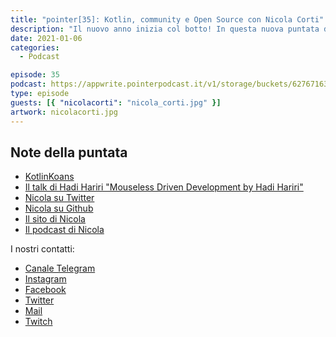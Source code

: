 ```yaml
---
title: "pointer[35]: Kotlin, community e Open Source con Nicola Corti"
description: "Il nuovo anno inizia col botto! In questa nuova puntata del PointerPodcast abbiamo avuto il piacere di intervistare Nicola Corti, Google Developer Expert per Kotlin. Nicola ci ha parlato di Kotlin, dell’open source, della sua esperienza nelle community e di cosa significa essere un GDE."
date: 2021-01-06
categories:
  - Podcast

episode: 35
podcast: https://appwrite.pointerpodcast.it/v1/storage/buckets/627671639088838cd12f/files/57e11a52-52e2-4b8e-a6f8-9d2c80fe769c/view?project=6276715aaae4d6008ec9
type: episode
guests: [{ "nicolacorti": "nicola_corti.jpg" }]
artwork: nicolacorti.jpg
---
```


## Note della puntata

<!-- wp:list -->
<ul><li><a href="https://kotlinlang.org/docs/koans.html">KotlinKoans</a> </li><li><a href="https://www.youtube.com/watch?v=UH6YVv9js3s">Il talk di Hadi Hariri "Mouseless Driven Development by Hadi Hariri"</a></li><li><a href="https://twitter.com/cortinico">Nicola su Twitter</a></li><li><a href="https://github.com/cortinico">Nicola su Github</a></li><li><a href="https://ncorti.com">Il sito di Nicola</a></li><li><a href="https://thebakery.dev">Il podcast di Nicola</a></li></ul>
<!-- /wp:list -->

I nostri contatti:

- [Canale Telegram](https://t.me/PointerPodcast)
- [Instagram](https://www.instagram.com/pointerpodcast/)
- [Facebook](https://www.facebook.com/pointerPodcast/)
- [Twitter](https://twitter.com/PointerPodcast)
- [Mail](info@pointerpodcast.it)
- [Twitch](https://www.twitch.tv/pointerpodcast)
